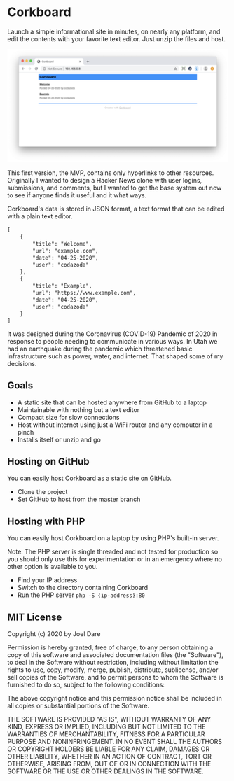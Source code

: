 # Corkboard

Launch a simple informational site in minutes, on nearly any platform, and edit
the contents with your favorite text editor. Just unzip the files and host.

![Corkboard Screenshot](resources/corkboard.png)

This first version, the MVP, contains only hyperlinks to other resources.
Originally I wanted to design a Hacker News clone with user logins, submissions,
and comments, but I wanted to get the base system out now to see if anyone finds
it useful and it what ways.

Corkboard's data is stored in JSON format, a text format that can be edited
with a plain text editor.

```
[
    {
        "title": "Welcome",
        "url": "example.com",
        "date": "04-25-2020",
        "user": "codazoda"
    },
    {
        "title": "Example",
        "url": "https://www.example.com",
        "date": "04-25-2020",
        "user": "codazoda"
    }
]
```

It was designed during the Coronavirus (COVID-19) Pandemic of 2020 in response
to people needing to communicate in various ways. In Utah we had an earthquake
during the pandemic which threatened basic infrastructure such as power, water,
and internet. That shaped some of my decisions.

## Goals

* A static site that can be hosted anywhere from GitHub to a laptop
* Maintainable with nothing but a text editor
* Compact size for slow connections
* Host without internet using just a WiFi router and any computer in a pinch
* Installs itself or unzip and go

## Hosting on GitHub

You can easily host Corkboard as a static site on GitHub.

* Clone the project
* Set GitHub to host from the master branch

## Hosting with PHP

You can easily host Corkboard on a laptop by using PHP's built-in server.

Note: The PHP server is single threaded and not tested for production so you
should only use this for experimentation or in an emergency where no other
option is available to you.

* Find your IP address
* Switch to the directory containing Corkboard
* Run the PHP server `php -S {ip-address}:80`

## MIT License

Copyright (c) 2020 by Joel Dare

Permission is hereby granted, free of charge, to any person obtaining a copy
of this software and associated documentation files (the "Software"), to deal
in the Software without restriction, including without limitation the rights
to use, copy, modify, merge, publish, distribute, sublicense, and/or sell
copies of the Software, and to permit persons to whom the Software is
furnished to do so, subject to the following conditions:

The above copyright notice and this permission notice shall be included in all
copies or substantial portions of the Software.

THE SOFTWARE IS PROVIDED "AS IS", WITHOUT WARRANTY OF ANY KIND, EXPRESS OR
IMPLIED, INCLUDING BUT NOT LIMITED TO THE WARRANTIES OF MERCHANTABILITY,
FITNESS FOR A PARTICULAR PURPOSE AND NONINFRINGEMENT. IN NO EVENT SHALL THE
AUTHORS OR COPYRIGHT HOLDERS BE LIABLE FOR ANY CLAIM, DAMAGES OR OTHER
LIABILITY, WHETHER IN AN ACTION OF CONTRACT, TORT OR OTHERWISE, ARISING FROM,
OUT OF OR IN CONNECTION WITH THE SOFTWARE OR THE USE OR OTHER DEALINGS IN THE
SOFTWARE.
